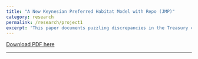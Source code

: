 ```yaml
---
title: "A New Keynesian Preferred Habitat Model with Repo (JMP)"
category: research
permalink: /research/project1
excerpt: 'This paper documents puzzling discrepancies in the Treasury cash and repo markets during the GFC and Covid-19. To explain these empirical observations, I develop a New Keynesian Preferred Habitat model that features market segmentation, financial frictions, and quality preference. I demonstrate a flight-to-liquidity demand for short-term Treasuries during the GFC, but a flight-from-safety supply for long-term Treasuries during Covid-19, emphasizing the role of (in)convenience yields during market distress. The model also verifies that repo rates are more ``risk-free” as they contain no price risk premia. Financial frictions reduce the transmission of conventional policy but enhance the effectiveness of QE. Additionally, the efficacy of monetary policies depends on the relative importance of the repo borrowing channel versus the cash borrowing channel. Overall, the results highlight the strong linkage between financial frictions and the real economy.'
---
```


<a href='https://drive.google.com/file/d/1gHwKqe4k-m5pIL8c_jtBp8F3on5hVl88/view?usp=sharing'>Download PDF here</a>

---

